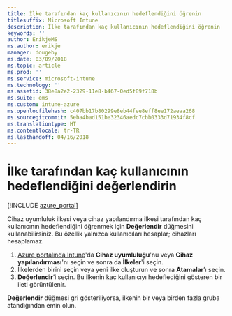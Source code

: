 ```yaml
---
title: İlke tarafından kaç kullanıcının hedeflendiğini öğrenin
titlesuffix: Microsoft Intune
description: İlke tarafından kaç kullanıcının hedeflendiğini öğrenin
keywords: ''
author: ErikjeMS
ms.author: erikje
manager: dougeby
ms.date: 03/09/2018
ms.topic: article
ms.prod: ''
ms.service: microsoft-intune
ms.technology: ''
ms.assetid: 38e8a2e2-2329-11e8-b467-0ed5f89f718b
ms.suite: ems
ms.custom: intune-azure
ms.openlocfilehash: c407bb17b80299e8eb44fee8eff8ee172aeaa268
ms.sourcegitcommit: 5eba4bad151be32346aedc7cbb0333d71934f8cf
ms.translationtype: HT
ms.contentlocale: tr-TR
ms.lasthandoff: 04/16/2018
---
```

# <a name="evaluate-how-many-users-are-targeted-by-a-policy"></a>İlke tarafından kaç kullanıcının hedeflendiğini değerlendirin
[!INCLUDE [azure_portal](./includes/azure_portal.md)]

Cihaz uyumluluk ilkesi veya cihaz yapılandırma ilkesi tarafından kaç kullanıcının hedeflendiğini öğrenmek için **Değerlendir** düğmesini kullanabilirsiniz. Bu özellik yalnızca kullanıcıları hesaplar; cihazları hesaplamaz.

1.  [Azure portalında Intune](https://aka.ms/intuneportal)'da **Cihaz uyumluluğu**'nu veya **Cihaz yapılandırması**'nı seçin ve sonra da **İlkeler**'i seçin.
2.  İlkelerden birini seçin veya yeni ilke oluşturun ve sonra **Atamalar**’ı seçin.
3.  **Değerlendir**’i seçin. Bu ilkenin kaç kullanıcıyı hedeflediğini gösteren bir ileti görüntülenir.

**Değerlendir** düğmesi gri gösteriliyorsa, ilkenin bir veya birden fazla gruba atandığından emin olun.

